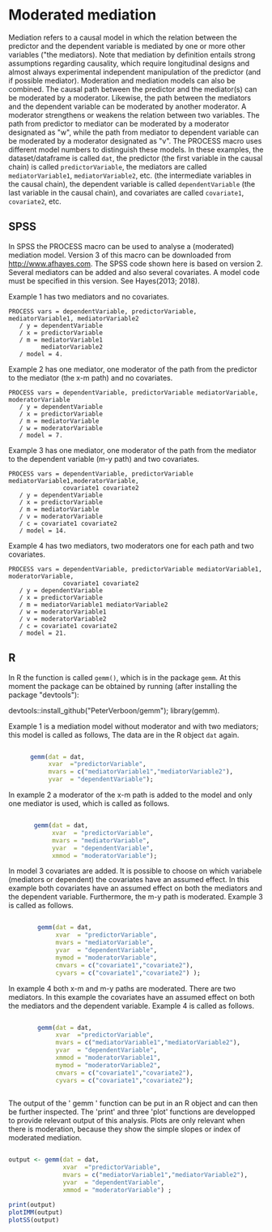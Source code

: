 # Moderated mediation

Mediation refers to a causal model in which the relation between the predictor and the dependent variable is mediated by one or more other variables ("the mediators). Note that mediation by definition entails strong assumptions regarding causality, which require longitudinal designs and almost always experimental independent manipulation of the predictor (and if possible mediator). 
Moderation and mediation models can also be combined. The causal path between the predictor and the mediator(s) can be moderated by a moderator. Likewise, the path between the mediators and the dependent variable can be moderated by another moderator. A moderator strengthens or weakens the relation between two variables.
The path from predictor to mediator can be moderated by a moderator designated as "w", while the path from mediator to dependent variable can be moderated by a moderator designated as "v". The PROCESS macro uses different model numbers to distinguish these models.
In these examples, the dataset/dataframe is called `dat`, the predictor (the first variable in the causal chain) is called `predictorVariable`, the mediators are called `mediatorVariable1`, `mediatorVariable2`, etc. (the intermediate variables in the causal chain), the dependent variable is called `dependentVariable` (the last variable in the causal chain), and covariates are called `covariate1`, `covariate2`, etc.

## SPSS

In SPSS the PROCESS macro can be used to analyse a (moderated) mediation model. Version 3 of this macro can be downloaded from http://www.afhayes.com. The SPSS code shown here is based on version 2. Several mediators can be added and also several covariates. A model code must be specified in this version. See Hayes(2013; 2018). 

Example 1 has two mediators and no covariates.

```
PROCESS vars = dependentVariable, predictorVariable, mediatorVariable1, mediatorVariable2
   / y = dependentVariable
   / x = predictorVariable
   / m = mediatorVariable1
         mediatorVariable2
   / model = 4.

```

Example 2 has one mediator, one moderator of the path from the predictor to the mediator (the x-m path) and no covariates.

```
PROCESS vars = dependentVariable, predictorVariable mediatorVariable, moderatorVariable
   / y = dependentVariable
   / x = predictorVariable
   / m = mediatorVariable 
   / w = moderatorVariable
   / model = 7.

```

Example 3 has one mediator, one moderator of the path from the mediator to the dependent variable (m-y path) and two covariates.

```
PROCESS vars = dependentVariable, predictorVariable mediatorVariable1,moderatorVariable, 
               covariate1 covariate2
   / y = dependentVariable 
   / x = predictorVariable 
   / m = mediatorVariable 
   / v = moderatorVariable
   / c = covariate1 covariate2
   / model = 14.

```

Example 4 has two mediators, two moderators one for each path and two covariates.

```
PROCESS vars = dependentVariable, predictorVariable mediatorVariable1, moderatorVariable, 
               covariate1 covariate2
   / y = dependentVariable 
   / x = predictorVariable 
   / m = mediatorVariable1 mediatorVariable2
   / w = moderatorVariable1
   / v = moderatorVariable2
   / c = covariate1 covariate2
   / model = 21.
```

## R

In R the function is called `gemm()`, which is in the package `gemm`. At this moment the package can be obtained by running (after installing the package "devtools"):

devtools::install_github("PeterVerboon/gemm");
library(gemm).

Example 1 is a mediation model without moderator and with two mediators; this model is called as follows, The data are in the R object `dat` again.

```r

      gemm(dat = dat, 
           xvar  ="predictorVariable", 
           mvars = c("mediatorVariable1","mediatorVariable2"), 
           yvar  = "dependentVariable");
```


In example 2 a moderator of the x-m path is added to the model and only one mediator is used, which is called as follows.

```r

       gemm(dat = dat, 
            xvar  = "predictorVariable", 
            mvars = "mediatorVariable", 
            yvar  = "dependentVariable",
            xmmod = "moderatorVariable");
```

In model 3 covariates are added. It is possible to choose on which variabele (mediators or dependent) the covariates have an assumed effect. In this example both covariates have an assumed effect on both the mediators and the dependent variable. Furthermore, the m-y path is moderated. Example 3 is called as follows.

```r

        gemm(dat = dat, 
             xvar  = "predictorVariable", 
             mvars = "mediatorVariable", 
             yvar  = "dependentVariable",
             mymod = "moderatorVariable",
             cmvars = c("covariate1","covariate2"),
             cyvars = c("covariate1","covariate2") );
```

In example 4 both x-m and m-y paths are moderated. There are two mediators.
In this example the covariates have an assumed effect on both the mediators and the dependent variable.
Example 4 is called as follows.

```r

        gemm(dat = dat, 
             xvar  ="predictorVariable", 
             mvars = c("mediatorVariable1","mediatorVariable2"), 
             yvar  = "dependentVariable", 
             xmmod = "moderatorVariable1",
             mymod = "moderatorVariable2",
             cmvars = c("covariate1","covariate2"), 
             cyvars = c("covariate1","covariate2");
             
```

The output of the ' gemm ' function can be put in an R object and can then be further inspected. The 'print' and three 'plot' functions are  developped to provide relevant output of this analysis.
Plots are only relevant when there is moderation, because they show the simple slopes or index of moderated mediation.

```r

output <- gemm(dat = dat, 
               xvar  ="predictorVariable", 
               mvars = c("mediatorVariable1","mediatorVariable2"), 
               yvar  = "dependentVariable",
               xmmod = "moderatorVariable") ;

print(output)
plotIMM(output)         
plotSS(output)             
             
```




